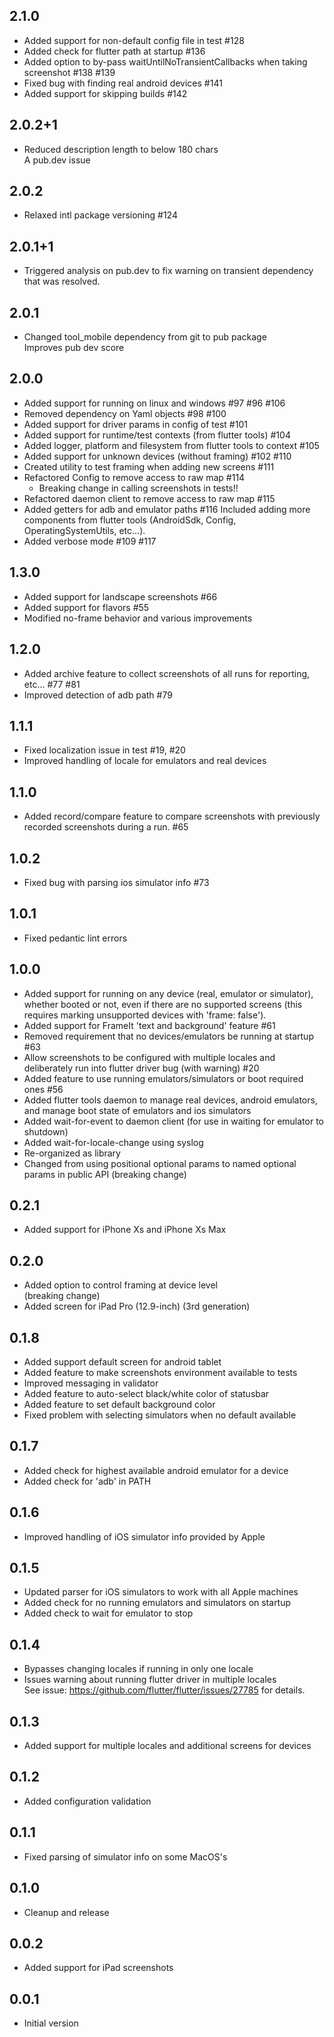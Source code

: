 ## 2.1.0
- Added support for non-default config file in test #128
- Added check for flutter path at startup #136
- Added option to by-pass waitUntilNoTransientCallbacks when taking screenshot #138 #139
- Fixed bug with finding real android devices #141
- Added support for skipping builds #142

## 2.0.2+1
- Reduced description length to below 180 chars  
A pub.dev issue

## 2.0.2
- Relaxed intl package versioning #124

## 2.0.1+1
- Triggered analysis on pub.dev to fix warning on transient dependency that was resolved.

## 2.0.1
- Changed tool_mobile dependency from git to pub package  
Improves pub dev score

## 2.0.0
- Added support for running on linux and windows #97 #96 #106
- Removed dependency on Yaml objects #98 #100
- Added support for driver params in config of test #101
- Added support for runtime/test contexts (from flutter tools) #104
- Added logger, platform and filesystem from flutter tools to context #105
- Added support for unknown devices (without framing) #102 #110
- Created utility to test framing when adding new screens #111
- Refactored Config to remove access to raw map #114  
    - Breaking change in calling screenshots in tests!!
- Refactored daemon client to remove access to raw map #115
- Added getters for adb and emulator paths #116
Included adding more components from flutter tools (AndroidSdk, Config, OperatingSystemUtils, etc...).
- Added verbose mode #109 #117

## 1.3.0
- Added support for landscape screenshots #66
- Added support for flavors #55
- Modified no-frame behavior and various improvements

## 1.2.0
- Added archive feature to collect screenshots of all runs for reporting, etc... #77 #81
- Improved detection of adb path #79

## 1.1.1
- Fixed localization issue in test #19, #20
- Improved handling of locale for emulators and real devices

## 1.1.0
- Added record/compare feature to compare screenshots with previously recorded screenshots during a run. #65

## 1.0.2
- Fixed bug with parsing ios simulator info #73

## 1.0.1
- Fixed pedantic lint errors

## 1.0.0
- Added support for running on any device (real, emulator or simulator), whether booted or not, even if there are no supported screens (this requires marking unsupported devices with 'frame: false').
- Added support for FrameIt 'text and background' feature #61
- Removed requirement that no devices/emulators be running at startup #63
- Allow screenshots to be configured with multiple locales and deliberately run into flutter driver bug (with warning) #20
- Added feature to use running emulators/simulators or boot required ones #56
- Added flutter tools daemon to manage real devices, android emulators, and manage boot state of emulators and ios simulators
- Added wait-for-event to daemon client (for use in waiting for emulator to shutdown)
- Added wait-for-locale-change using syslog
- Re-organized as library
- Changed from using positional optional params to named optional params in public API (breaking change)

## 0.2.1
- Added support for iPhone Xs and iPhone Xs Max

## 0.2.0
- Added option to control framing at device level  
(breaking change)
- Added screen for iPad Pro (12.9-inch) (3rd generation)

## 0.1.8
- Added support default screen for android tablet
- Added feature to make screenshots environment available to tests
- Improved messaging in validator
- Added feature to auto-select black/white color of statusbar
- Added feature to set default background color
- Fixed problem with selecting simulators when no default available

## 0.1.7
- Added check for highest available android emulator for a device
- Added check for 'adb' in PATH

## 0.1.6
- Improved handling of iOS simulator info provided by Apple

## 0.1.5

- Updated parser for iOS simulators to work with all Apple machines
- Added check for no running emulators and simulators on startup
- Added check to wait for emulator to stop

## 0.1.4

- Bypasses changing locales if running in only one locale
- Issues warning about running flutter driver in multiple locales  
  See issue: <https://github.com/flutter/flutter/issues/27785> for details.

## 0.1.3

- Added support for multiple locales and additional screens for devices

## 0.1.2

- Added configuration validation

## 0.1.1

- Fixed parsing of simulator info on some MacOS's

## 0.1.0

- Cleanup and release

## 0.0.2

- Added support for iPad screenshots

## 0.0.1

- Initial version
